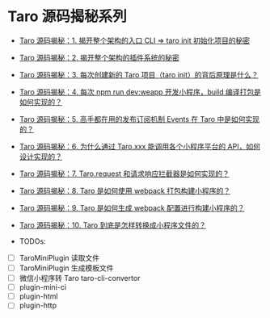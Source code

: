 # Taro 源码揭秘系列

- [Taro 源码揭秘：1. 揭开整个架构的入口 CLI => taro init 初始化项目的秘密](../taro/cli-init/)
- [Taro 源码揭秘：2. 揭开整个架构的插件系统的秘密](../taro/cli-plugins/)
- [Taro 源码揭秘：3. 每次创建新的 Taro 项目（taro init）的背后原理是什么？](../taro/cli-init-2/)
- [Taro 源码揭秘：4. 每次 npm run dev:weapp 开发小程序，build 编译打包是如何实现的？](../taro/cli-build/)
- [Taro 源码揭秘：5. 高手都在用的发布订阅机制 Events 在 Taro 中是如何实现的？](../taro/events/)
- [Taro 源码揭秘：6. 为什么通过 Taro.xxx 能调用各个小程序平台的 API，如何设计实现的？](../taro/native-apis/)
- [Taro 源码揭秘：7. Taro.request 和请求响应拦截器是如何实现的？](../taro/request/)
- [Taro 源码揭秘：8. Taro 是如何使用 webpack 打包构建小程序的？](../taro/webpack5/)
- [Taro 源码揭秘：9. Taro 是如何生成 webpack 配置进行构建小程序的？](../taro/webpack5-runner/)
- [Taro 源码揭秘：10. Taro 到底是怎样转换成小程序文件的？](../taro/mini-plugin/)

- TODOs:
- [ ] TaroMiniPlugin 读取文件
- [ ] TaroMiniPlugin 生成模板文件
- [ ] 微信小程序转 Taro taro-cli-convertor
- [ ] plugin-mini-ci
- [ ] plugin-html
- [ ] plugin-http
